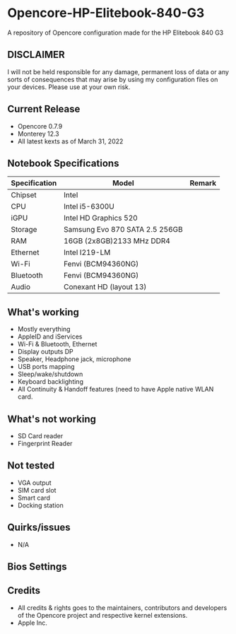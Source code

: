 # Opencore-HP-Elitebook-840-G3
A repository of Opencore configuration made for the HP Elitebook 840 G3

## DISCLAIMER 
I will not be held responsible for any damage, permanent loss of data or any sorts of consequences that may arise by using my configuration files on your devices. Please use at your own risk.

## Current Release
- Opencore 0.7.9
- Monterey 12.3
- All latest kexts as of March 31, 2022

## Notebook Specifications

| Specification  | Model |  Remark  |
| ------------- | ------------- | ------------- |
| Chipset  | Intel | |
| CPU  | Intel i5-6300U  |
| iGPU  | Intel HD Graphics 520 | 
| Storage  | Samsung Evo 870 SATA 2.5 256GB  |
| RAM  | 16GB (2x8GB)2133 MHz DDR4 |
| Ethernet  | Intel I219-LM  |
| Wi-Fi  | Fenvi (BCM94360NG)  |
| Bluetooth  | Fenvi (BCM94360NG)   |
| Audio  | Conexant HD (layout 13)   |


## What's working
- Mostly everything
- AppleID and iServices
- Wi-Fi & Bluetooth, Ethernet
- Display outputs DP
- Speaker, Headphone jack, microphone
- USB ports mapping
- Sleep/wake/shutdown
- Keyboard backlighting
- All Continuity & Handoff features (need to have Apple native WLAN card.

## What's not working
- SD Card reader
- Fingerprint Reader

## Not tested
- VGA output
- SIM card slot
- Smart card
- Docking station

## Quirks/issues
- N/A

## Bios Settings



## Credits
- All credits & rights goes to the maintainers, contributors and developers of the Opencore project and respective kernel extensions.
- Apple Inc.
